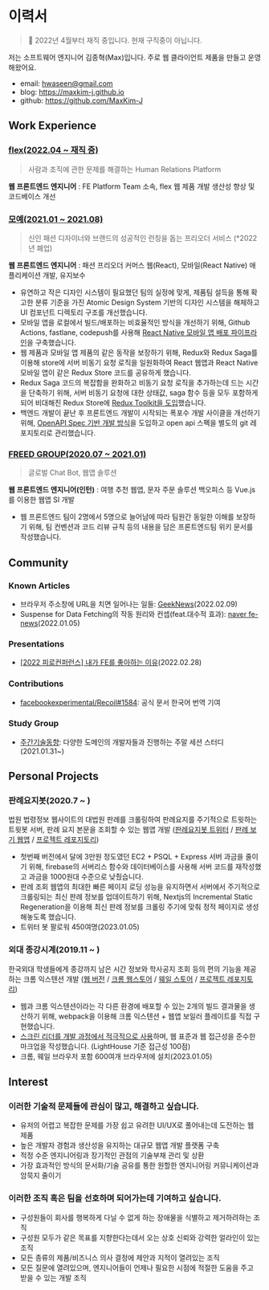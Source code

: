 # 이력서

> 👔 2022년 4월부터 재직 중입니다. 현재 구직중이 아닙니다.

저는 소프트웨어 엔지니어 김종혁(Max)입니다. 주로 웹 클라이언트 제품을 만들고 운영해왔어요.

- email: hwaseen@gmail.com
- blog: https://maxkim-j.github.io
- github: https://github.com/MaxKim-J

## Work Experience

### [flex(2022.04 ~ 재직 중)](https://flex.team/)

> 사람과 조직에 관한 문제를 해결하는 Human Relations Platform

**웹 프론트엔드 엔지니어** : FE Platform Team 소속, flex 웹 제품 개발 생산성 향상 및 코드베이스 개선

### [모예(2021.01 ~ 2021.08)](https://thevc.kr/moye)

> 신인 패션 디자이너와 브랜드의 성공적인 런칭을 돕는 프리오더 서비스 (\*2022년 폐업)

**웹 프론트엔드 엔지니어** : 패션 프리오더 커머스 웹(React), 모바일(React Native) 애플리케이션 개발, 유지보수

- 유연하고 작은 디자인 시스템이 필요했던 팀의 실정에 맞게, 제품팀 설득을 통해 확고한 분류 기준을 가진 Atomic Design System 기반의 디자인 시스템을 해체하고 UI 컴포넌트 디렉토리 구조를 개선했습니다.
- 모바일 앱을 로컬에서 빌드/배포하는 비효율적인 방식을 개선하기 위해, Github Actions, fastlane, codepush를 사용해 [React Native 모바일 앱 배포 파이프라인](https://maxkim-j.github.io/posts/react-native-ci-cd)을 구축했습니다.
- 웹 제품과 모바일 앱 제품의 같은 동작을 보장하기 위해, Redux와 Redux Saga를 이용해 store에 서버 비동기 요청 로직을 일원화하여 React 웹앱과 React Native 모바일 앱이 같은 Redux Store 코드를 공유하게 했습니다.
- Redux Saga 코드의 복잡함을 완화하고 비동기 요청 로직을 추가하는데 드는 시간을 단축하기 위해, 서버 비동기 요청에 대한 상태값, saga 함수 등을 모두 포함하게 되어 비대해진 Redux Store에 [Redux Toolkit을 도입](https://maxkim-j.github.io/posts/redux-store-structure)했습니다.
- 백엔드 개발이 끝난 후 프론트엔드 개발이 시작되는 폭포수 개발 사이클을 개선하기 위해, [OpenAPI Spec 기반 개발 방식](https://projectmaxkim.notion.site/0228-OpenAPI-46c3c26970b2407eb8c4b063bf0bff55)을 도입하고 open api 스펙을 별도의 git 레포지토리로 관리했습니다.

### [FREED GROUP(2020.07 ~ 2021.01)](https://www.freedgrouptech.com/)

> 글로벌 Chat Bot, 웹앱 솔루션

**웹 프론트엔드 엔지니어(인턴)** : 여행 추천 웹앱, 문자 주문 솔루션 백오피스 등 Vue.js를 이용한 웹앱 SI 개발

- 웹 프론트엔드 팀이 2명에서 5명으로 늘어남에 따라 팀원간 동일한 이해를 보장하기 위해, 팀 컨벤션과 코드 리뷰 규칙 등의 내용을 담은 프론트엔드팀 위키 문서를 작성했습니다.

## Community

### Known Articles

- 브라우저 주소창에 URL을 치면 일어나는 일들: [GeekNews](https://twitter.com/GeekNewsBot/status/1491218802474127362)(2022.02.09)
- Suspense for Data Fetching의 작동 원리와 컨셉(feat.대수적 효과): [naver fe-news](https://github.com/naver/fe-news/blob/master/issues/2021-12.md)(2022.01.05)

### Presentations

- [[2022 피로컨퍼런스] 내가 FE를 좋아하는 이유](https://www.youtube.com/watch?v=8vKSx9KXddI)(2022.02.28)

### Contributions

- [facebookexperimental/Recoil#1584](https://github.com/facebookexperimental/Recoil/pull/1584): 공식 문서 한국어 번역 기여

### Study Group

- [주간기술동향](https://www.notion.so/d43fd4a132234c028ad3a1500c97c5b1): 다양한 도메인의 개발자들과 진행하는 주말 세션 스터디(2021.01.31~)

## Personal Projects

### 판례요지봇(2020.7 ~ )

법원 법령정보 웹사이트의 대법원 판례를 크롤링하여 판례요지를 주기적으로 트윗하는 트윗봇 서버, 판례 요지 본문을 조회할 수 있는 웹앱 개발 ([판례요지봇 트위터](https://twitter.com/precedent_bot) / [판례 보기 웹앱](https://supreme-court-tweet-bot.vercel.app/) / [프로젝트 레포지토리](https://github.com/MaxKim-J/supreme-court-tweet-bot))

- 첫번째 버전에서 달에 3만원 정도였던 EC2 + PSQL + Express 서버 과금을 줄이기 위해, firebase의 서버리스 함수와 데이터베이스를 사용해 서버 코드를 재작성했고 과금을 1000원대 수준으로 낮췄습니다.
- 판례 조회 웹앱의 최대한 빠른 페이지 로딩 성능을 유지하면서 서버에서 주기적으로 크롤링되는 최신 판례 정보를 업데이트하기 위해, Nextjs의 Incremental Static Regeneration을 이용해 최신 판례 정보를 크롤링 주기에 맞춰 정적 페이지로 생성해놓도록 했습니다.
- 트위터 봇 팔로워 450여명(2023.01.05)

### 외대 종강시계(2019.11 ~ )

한국외대 학생들에게 종강까지 남은 시간 정보와 학사공지 조회 등의 편의 기능을 제공하는 크롬 익스텐션 개발 ([웹 버전](http://hufs-semester-clock-web.s3-website.ap-northeast-2.amazonaws.com/) / [크롬 웹스토어](https://chrome.google.com/webstore/detail/%EC%99%B8%EB%8C%80-%EC%A2%85%EA%B0%95%EC%8B%9C%EA%B3%84/jadlpknbgnmmelikpcaogikohieafaem?hl=ko) / [웨일 스토어](https://store.whale.naver.com/detail/mckjnmgioalpnggjipjkmadnandhomei) / [프로젝트 레포지토리](https://github.com/MaxKim-J/hufs-semester-clock-v2))

- 웹과 크롬 익스텐션이라는 각 다른 환경에 배포할 수 있는 2개의 빌드 결과물을 생산하기 위해, webpack을 이용해 크롬 익스텐션 + 웹앱 보일러 플레이트를 직접 구현했습니다.
- [스크린 리더를 개발 과정에서 적극적으로 사용](https://maxkim-j.github.io/posts/web-accessiblity-virtuous-cycle)하며, 웹 표준과 웹 접근성을 준수한 마크업을 작성했습니다. (LightHouse 기준 접근성 100점)
- 크롬, 웨일 브라우저 포함 600여개 브라우저에 설치(2023.01.05)

## Interest

### 이러한 기술적 문제들에 관심이 많고, 해결하고 싶습니다.

- 유저의 어렵고 복잡한 문제를 가장 쉽고 유려한 UI/UX로 풀어내는데 도전하는 웹 제품
- 높은 개발자 경험과 생산성을 유지하는 대규모 웹앱 개발 플랫폼 구축
- 적정 수준 엔지니어링과 장기적인 관점의 기술부채 관리 및 상환
- 가장 효과적인 방식의 문서화/기술 공유를 통한 원할한 엔지니어링 커뮤니케이션과 암묵지 줄이기

### 이러한 조직 혹은 팀을 선호하며 되어가는데 기여하고 싶습니다.

- 구성원들이 회사를 행복하게 다닐 수 없게 하는 장애물을 식별하고 제거하려하는 조직
- 구성원 모두가 같은 목표를 지향한다는데서 오는 상호 신뢰와 강력한 얼라인이 있는 조직
- 모든 종류의 제품/비즈니스 의사 결정에 제안과 지적이 열려있는 조직
- 모든 질문에 열려있으며, 엔지니어들이 언제나 필요한 시점에 적절한 도움을 주고 받을 수 있는 개발 조직
